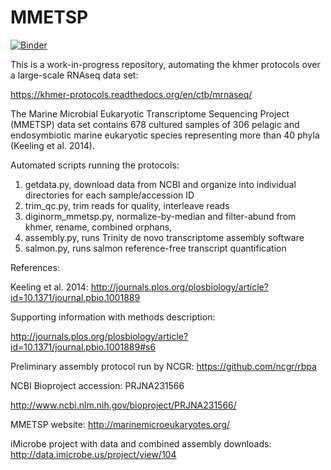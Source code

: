 # MMETSP

[![Binder](http://mybinder.org/badge.svg)](http://mybinder.org/repo/dib-lab/MMETSP)

This is a work-in-progress repository, automating the khmer protocols over a large-scale RNAseq data set:

https://khmer-protocols.readthedocs.org/en/ctb/mrnaseq/

The Marine Microbial Eukaryotic Transcriptome Sequencing Project (MMETSP) data set contains 678 cultured samples of 306 pelagic and endosymbiotic marine eukaryotic species representing more than 40 phyla (Keeling et al. 2014).

Automated scripts running the protocols:

1. getdata.py, download data from NCBI and organize into individual directories for each sample/accession ID
2. trim_qc.py, trim reads for quality, interleave reads
3. diginorm_mmetsp.py, normalize-by-median and filter-abund from khmer, rename, combined orphans,
4. assembly.py, runs Trinity de novo transcriptome assembly software 
5. salmon.py, runs salmon reference-free transcript quantification

References:

Keeling et al. 2014: http://journals.plos.org/plosbiology/article?id=10.1371/journal.pbio.1001889

Supporting information with methods description: 

http://journals.plos.org/plosbiology/article?id=10.1371/journal.pbio.1001889#s6

Preliminary assembly protocol run by NCGR:
https://github.com/ncgr/rbpa

NCBI Bioproject accession: PRJNA231566

http://www.ncbi.nlm.nih.gov/bioproject/PRJNA231566/

MMETSP website: http://marinemicroeukaryotes.org/

iMicrobe project with data and combined assembly downloads: http://data.imicrobe.us/project/view/104

